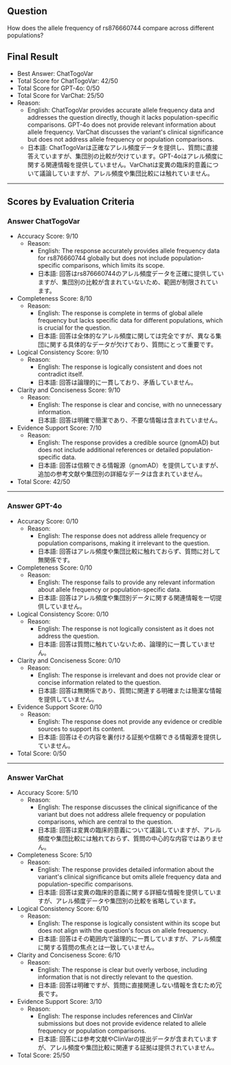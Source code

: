 ## Question

How does the allele frequency of rs876660744 compare across different populations?

## Final Result

- Best Answer: ChatTogoVar
- Total Score for ChatTogoVar: 42/50
- Total Score for GPT-4o: 0/50
- Total Score for VarChat: 25/50
- Reason:
  - English: ChatTogoVar provides accurate allele frequency data and addresses the question directly, though it lacks population-specific comparisons. GPT-4o does not provide relevant information about allele frequency. VarChat discusses the variant's clinical significance but does not address allele frequency or population comparisons.
  - 日本語: ChatTogoVarは正確なアレル頻度データを提供し、質問に直接答えていますが、集団別の比較が欠けています。GPT-4oはアレル頻度に関する関連情報を提供していません。VarChatは変異の臨床的意義について議論していますが、アレル頻度や集団比較には触れていません。

---

## Scores by Evaluation Criteria

### Answer ChatTogoVar
- Accuracy Score: 9/10
  - Reason: 
    - English: The response accurately provides allele frequency data for rs876660744 globally but does not include population-specific comparisons, which limits its scope.
    - 日本語: 回答はrs876660744のアレル頻度データを正確に提供していますが、集団別の比較が含まれていないため、範囲が制限されています。
- Completeness Score: 8/10
  - Reason: 
    - English: The response is complete in terms of global allele frequency but lacks specific data for different populations, which is crucial for the question.
    - 日本語: 回答は全体的なアレル頻度に関しては完全ですが、異なる集団に関する具体的なデータが欠けており、質問にとって重要です。
- Logical Consistency Score: 9/10
  - Reason: 
    - English: The response is logically consistent and does not contradict itself.
    - 日本語: 回答は論理的に一貫しており、矛盾していません。
- Clarity and Conciseness Score: 9/10
  - Reason: 
    - English: The response is clear and concise, with no unnecessary information.
    - 日本語: 回答は明確で簡潔であり、不要な情報は含まれていません。
- Evidence Support Score: 7/10
  - Reason: 
    - English: The response provides a credible source (gnomAD) but does not include additional references or detailed population-specific data.
    - 日本語: 回答は信頼できる情報源（gnomAD）を提供していますが、追加の参考文献や集団別の詳細なデータは含まれていません。
- Total Score: 42/50

---

### Answer GPT-4o
- Accuracy Score: 0/10
  - Reason: 
    - English: The response does not address allele frequency or population comparisons, making it irrelevant to the question.
    - 日本語: 回答はアレル頻度や集団比較に触れておらず、質問に対して無関係です。
- Completeness Score: 0/10
  - Reason: 
    - English: The response fails to provide any relevant information about allele frequency or population-specific data.
    - 日本語: 回答はアレル頻度や集団別データに関する関連情報を一切提供していません。
- Logical Consistency Score: 0/10
  - Reason: 
    - English: The response is not logically consistent as it does not address the question.
    - 日本語: 回答は質問に触れていないため、論理的に一貫していません。
- Clarity and Conciseness Score: 0/10
  - Reason: 
    - English: The response is irrelevant and does not provide clear or concise information related to the question.
    - 日本語: 回答は無関係であり、質問に関連する明確または簡潔な情報を提供していません。
- Evidence Support Score: 0/10
  - Reason: 
    - English: The response does not provide any evidence or credible sources to support its content.
    - 日本語: 回答はその内容を裏付ける証拠や信頼できる情報源を提供していません。
- Total Score: 0/50

---

### Answer VarChat
- Accuracy Score: 5/10
  - Reason: 
    - English: The response discusses the clinical significance of the variant but does not address allele frequency or population comparisons, which are central to the question.
    - 日本語: 回答は変異の臨床的意義について議論していますが、アレル頻度や集団比較には触れておらず、質問の中心的な内容ではありません。
- Completeness Score: 5/10
  - Reason: 
    - English: The response provides detailed information about the variant's clinical significance but omits allele frequency data and population-specific comparisons.
    - 日本語: 回答は変異の臨床的意義に関する詳細な情報を提供していますが、アレル頻度データや集団別の比較を省略しています。
- Logical Consistency Score: 6/10
  - Reason: 
    - English: The response is logically consistent within its scope but does not align with the question's focus on allele frequency.
    - 日本語: 回答はその範囲内で論理的に一貫していますが、アレル頻度に関する質問の焦点とは一致していません。
- Clarity and Conciseness Score: 6/10
  - Reason: 
    - English: The response is clear but overly verbose, including information that is not directly relevant to the question.
    - 日本語: 回答は明確ですが、質問に直接関連しない情報を含むため冗長です。
- Evidence Support Score: 3/10
  - Reason: 
    - English: The response includes references and ClinVar submissions but does not provide evidence related to allele frequency or population comparisons.
    - 日本語: 回答には参考文献やClinVarの提出データが含まれていますが、アレル頻度や集団比較に関連する証拠は提供されていません。
- Total Score: 25/50